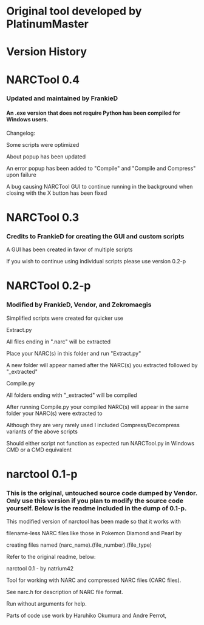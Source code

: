 # Original tool developed by PlatinumMaster

# Version History

# NARCTool 0.4

### Updated and maintained by FrankieD

#### An .exe version that does not require Python has been compiled for Windows users.

Changelog:

Some scripts were optimized

About popup has been updated

An error popup has been added to "Compile" and "Compile and Compress" upon failure

A bug causing NARCTool GUI to continue running in the background when closing with the X button has been fixed

# NARCTool 0.3

### Credits to FrankieD for creating the GUI and custom scripts

A GUI has been created in favor of multiple scripts

If you wish to continue using individual scripts please use version 0.2-p

# NARCTool 0.2-p

### Modified by FrankieD, Vendor, and Zekromaegis

Simplified scripts were created for quicker use

Extract.py

All files ending in ".narc" will be extracted

Place your NARC(s) in this folder and run "Extract.py"

A new folder will appear named after the NARC(s) you extracted followed by "_extracted"

Compile.py

All folders ending with "_extracted" will be compiled

After running Compile.py your compiled NARC(s) will appear in the same folder your NARC(s) were extracted to

Although they are very rarely used I included Compress/Decompress variants of the above scripts

Should either script not function as expected run NARCTool.py in Windows CMD or a CMD equivalent

# narctool 0.1-p

### This is the original, untouched source code dumped by Vendor. Only use this version if you plan to modify the source code yourself. Below is the readme included in the dump of 0.1-p.

This modified version of narctool has been made so that it works with

filename-less NARC files like those in Pokemon Diamond and Pearl by

creating files named (narc_name).(file_number).(file_type)

Refer to the original readme, below:

narctool 0.1 - by natrium42

Tool for working with NARC and compressed NARC files (CARC files).

See narc.h for description of NARC file format.

Run without arguments for help.

Parts of code use work by Haruhiko Okumura and Andre Perrot,
